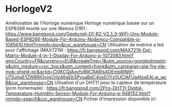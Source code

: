 # HorlogeV2
Amélioration de l'Horloge numérique
Horloge numérique basée sur un ESP8266 monté sur une Wemos D1R1 : https://www.banggood.com/Geekcreit-D1-R2-V2_1_0-WiFi-Uno-Module-Based-ESP8266-Module-For-Arduino-Nodemcu-Compatible-p-1085610.html?rmmds=buy&cur_warehouse=CN
Utilisation de matrice a led pour l'affichage (MAX7219) : https://fr.banggood.com/MAX7219-Dot-Matrix-Module-4-in-1-Display-For-Arduino-p-1072083.html?gmcCountry=FR&currency=EUR&createTmp=1&utm_source=googleshopping&utm_medium=cpc_bgcs&utm_content=frank&utm_campaign=pla-frg-ele-mob-shield-pc&gclid=Cj0KCQiAovfvBRCRARIsADEmbRINtP-U7SohpE1ZWBRlOojqCHz46gEb3PvsaBdC4jjsEOYz0UClAFUaAlzqEALw_wcB&cur_warehouse=CN
Uilisation d'un DHT11 pour le capteur de température (pcm homemade) : https://fr.banggood.com/2Pcs-DHT11-Digital-Temperature-Humidity-Sensor-Module-For-Arduino-p-948152.html?rmmds=search&cur_warehouse=CN
Fichier d'impression disponible ici 

